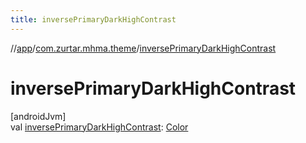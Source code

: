 ```yaml
---
title: inversePrimaryDarkHighContrast
---
```

//[app](../../index.html)/[com.zurtar.mhma.theme](index.html)/[inversePrimaryDarkHighContrast](inverse-primary-dark-high-contrast.html)



# inversePrimaryDarkHighContrast



[androidJvm]\
val [inversePrimaryDarkHighContrast](inverse-primary-dark-high-contrast.html): [Color](https://developer.android.com/reference/kotlin/androidx/compose/ui/graphics/Color.html)



